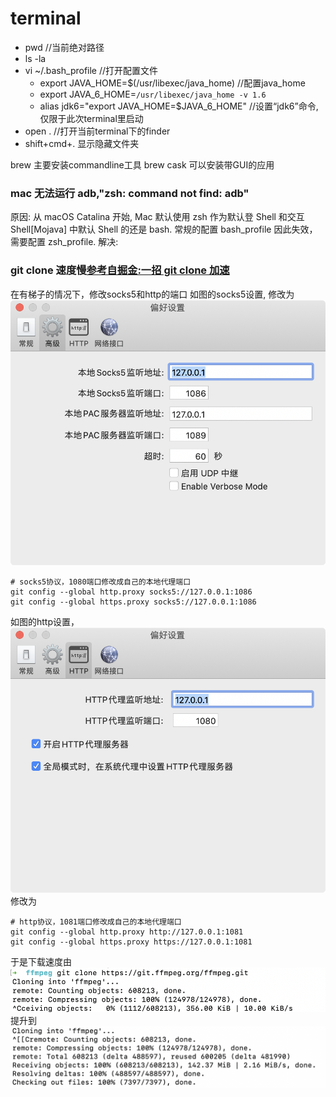# terminal
* pwd //当前绝对路径
* ls -la
* vi ~/.bash_profile  //打开配置文件
  * export JAVA_HOME=$(/usr/libexec/java_home)  //配置java_home
  * export JAVA_6_HOME=`/usr/libexec/java_home -v 1.6`
  * alias jdk6="export JAVA_HOME=$JAVA_6_HOME" //设置“jdk6”命令, 仅限于此次terminal里启动
* open .   //打开当前terminal下的finder
* shift+cmd+.  显示隐藏文件夹

brew 主要安装commandline工具
brew cask 可以安装带GUI的应用


### mac 无法运行 adb,"zsh: command not find: adb"
原因: 从 macOS Catalina 开始, Mac 默认使用 zsh 作为默认登 Shell 和交互 Shell[Mojava] 中默认 Shell 的还是 bash.
常规的配置 bash_profile 因此失效，需要配置 zsh_profile.
解决:


### git clone 速度慢[参考自掘金:一招 git clone 加速](https://juejin.im/post/6844903862961176583)
在有梯子的情况下，修改socks5和http的端口
如图的socks5设置, 修改为
![](https://github.com/fredsun/RES/raw/16bcc68feea02ed19dcb5e308b9e0e0a82eb3a94/git_clone_slow_socks5.png)
```
# socks5协议，1080端口修改成自己的本地代理端口
git config --global http.proxy socks5://127.0.0.1:1086
git config --global https.proxy socks5://127.0.0.1:1086
```
如图的http设置，
![](https://github.com/fredsun/RES/raw/16bcc68feea02ed19dcb5e308b9e0e0a82eb3a94/git_clone_slow_http.png)
修改为
```
# http协议，1081端口修改成自己的本地代理端口
git config --global http.proxy http://127.0.0.1:1081
git config --global https.proxy https://127.0.0.1:1081
```

于是下载速度由
![](https://github.com/fredsun/RES/raw/16bcc68feea02ed19dcb5e308b9e0e0a82eb3a94/git_clone_slow_before.png)
提升到
![](https://github.com/fredsun/RES/raw/16bcc68feea02ed19dcb5e308b9e0e0a82eb3a94/git_clone_slow_after.png)
